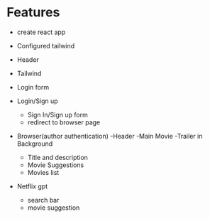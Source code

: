 # Features

- create react app
- Configured tailwind
- Header
- Tailwind
- Login form

- Login/Sign up
  - Sign In/Sign up form
  - redirect to browser page
- Browser(author authentication)
  -Header
  -Main Movie
  -Trailer in Background
  - Title and description
  - Movie Suggestions
  - Movies list
- Netflix gpt
  - search bar
  - movie suggestion
